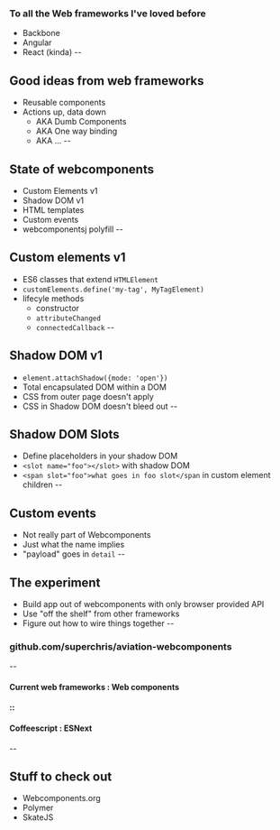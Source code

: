 ### To all the Web frameworks I've loved before
* Backbone
* Angular
* React (kinda)
--
## Good ideas from web frameworks
* Reusable components
* Actions up, data down
  * AKA Dumb Components
  * AKA One way binding
  * AKA ...
--
## State of webcomponents
* Custom Elements v1
* Shadow DOM v1
* HTML templates
* Custom events
* webcomponentsj polyfill
--
## Custom elements v1
* ES6 classes that extend `HTMLElement`
* `customElements.define('my-tag', MyTagElement)`
* lifecyle methods
  * constructor
  * `attributeChanged`
  * `connectedCallback`
--
## Shadow DOM v1
* `element.attachShadow({mode: 'open'})`
* Total encapsulated DOM within a DOM
* CSS from outer page doesn't apply
* CSS in Shadow DOM doesn't bleed out
--
## Shadow DOM Slots
* Define placeholders in your shadow DOM
* `<slot name="foo"></slot>` with shadow DOM
* `<span slot="foo">what goes in foo slot</span` in custom element children
--
## Custom events
* Not really part of Webcomponents
* Just what the name implies
* "payload" goes in `detail`
--
## The experiment
* Build app out of webcomponents with only browser provided API
* Use "off the shelf" from other frameworks
* Figure out how to wire things together
--
### github.com/superchris/aviation-webcomponents
--
#### Current web frameworks : Web components
#### ::
#### Coffeescript : ESNext
--
## Stuff to check out
* Webcomponents.org
* Polymer
* SkateJS
